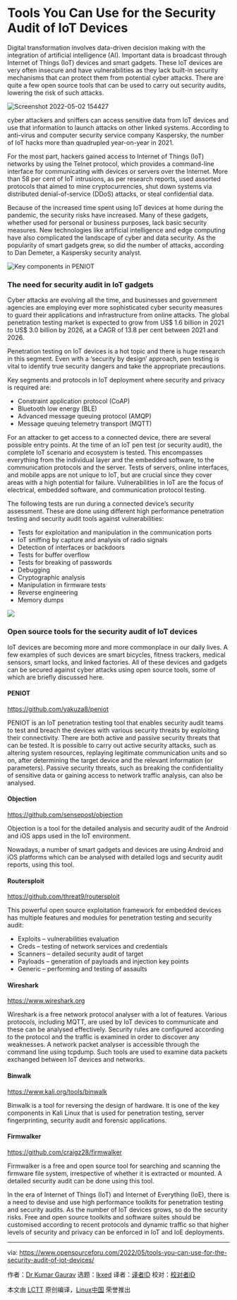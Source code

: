 [#]: subject: "Tools You Can Use for the Security Audit of IoT Devices"
[#]: via: "https://www.opensourceforu.com/2022/05/tools-you-can-use-for-the-security-audit-of-iot-devices/"
[#]: author: "Dr Kumar Gaurav https://www.opensourceforu.com/author/dr-gaurav-kumar/"
[#]: collector: "lkxed"
[#]: translator: " "
[#]: reviewer: " "
[#]: publisher: " "
[#]: url: " "

Tools You Can Use for the Security Audit of IoT Devices
======
Digital transformation involves data-driven decision making with the integration of artificial intelligence (AI). Important data is broadcast through Internet of Things (IoT) devices and smart gadgets. These IoT devices are very often insecure and have vulnerabilities as they lack built-in security mechanisms that can protect them from potential cyber attacks. There are quite a few open source tools that can be used to carry out security audits, lowering the risk of such attacks.

![Screenshot 2022-05-02 154427][1]

cyber attackers and sniffers can access sensitive data from IoT devices and use that information to launch attacks on other linked systems. According to anti-virus and computer security service company Kaspersky, the number of IoT hacks more than quadrupled year-on-year in 2021.

For the most part, hackers gained access to Internet of Things (IoT) networks by using the Telnet protocol, which provides a command-line interface for communicating with devices or servers over the Internet. More than 58 per cent of IoT intrusions, as per research reports, used assorted protocols that aimed to mine cryptocurrencies, shut down systems via distributed denial-of-service (DDoS) attacks, or steal confidential data.

Because of the increased time spent using IoT devices at home during the pandemic, the security risks have increased. Many of these gadgets, whether used for personal or business purposes, lack basic security measures. New technologies like artificial intelligence and edge computing have also complicated the landscape of cyber and data security. As the popularity of smart gadgets grew, so did the number of attacks, according to Dan Demeter, a Kaspersky security analyst.

![Key components in PENIOT][2]

### The need for security audit in IoT gadgets

Cyber attacks are evolving all the time, and businesses and government agencies are employing ever more sophisticated cyber security measures to guard their applications and infrastructure from online attacks. The global penetration testing market is expected to grow from US$ 1.6 billion in 2021 to US$ 3.0 billion by 2026, at a CAGR of 13.8 per cent between 2021 and 2026.

Penetration testing on IoT devices is a hot topic and there is huge research in this segment. Even with a ‘security by design’ approach, pen testing is vital to identify true security dangers and take the appropriate precautions.

Key segments and protocols in IoT deployment where security and privacy is required are:

* Constraint application protocol (CoAP)
* Bluetooth low energy (BLE)
* Advanced message queuing protocol (AMQP)
* Message queuing telemetry transport (MQTT)

For an attacker to get access to a connected device, there are several possible entry points. At the time of an IoT pen test (or security audit), the complete IoT scenario and ecosystem is tested. This encompasses everything from the individual layer and the embedded software, to the communication protocols and the server. Tests of servers, online interfaces, and mobile apps are not unique to IoT, but are crucial since they cover areas with a high potential for failure. Vulnerabilities in IoT are the focus of electrical, embedded software, and communication protocol testing.

The following tests are run during a connected device’s security assessment. These are done using different high performance penetration testing and security audit tools against vulnerabilities:

* Tests for exploitation and manipulation in the communication ports
* IoT sniffing by capture and analysis of radio signals
* Detection of interfaces or backdoors
* Tests for buffer overflow
* Tests for breaking of passwords
* Debugging
* Cryptographic analysis
* Manipulation in firmware tests
* Reverse engineering
* Memory dumps

![][3]

### Open source tools for the security audit of IoT devices

IoT devices are becoming more and more commonplace in our daily lives. A few examples of such devices are smart bicycles, fitness trackers, medical sensors, smart locks, and linked factories. All of these devices and gadgets can be secured against cyber attacks using open source tools, some of which are briefly discussed here.

#### PENIOT

https://github.com/yakuza8/peniot

PENIOT is an IoT penetration testing tool that enables security audit teams to test and breach the devices with various security threats by exploiting their connectivity. There are both active and passive security threats that can be tested. It is possible to carry out active security attacks, such as altering system resources, replaying legitimate communication units and so on, after determining the target device and the relevant information (or parameters). Passive security threats, such as breaking the confidentiality of sensitive data or gaining access to network traffic analysis, can also be analysed.

#### Objection

https://github.com/sensepost/objection

Objection is a tool for the detailed analysis and security audit of the Android and iOS apps used in the IoT environment.

Nowadays, a number of smart gadgets and devices are using Android and iOS platforms which can be analysed with detailed logs and security audit reports, using this tool.

#### Routersploit

https://github.com/threat9/routersploit

This powerful open source exploitation framework for embedded devices has multiple features and modules for penetration testing and security audit:

* Exploits – vulnerabilities evaluation
* Creds – testing of network services and credentials
* Scanners – detailed security audit of target
* Payloads – generation of payloads and injection key points
* Generic – performing and testing of assaults

#### Wireshark

https://www.wireshark.org

Wireshark is a free network protocol analyser with a lot of features. Various protocols, including MQTT, are used by IoT devices to communicate and these can be analysed effectively. Security rules are configured according to the protocol and the traffic is examined in order to discover any weaknesses. A network packet analyser is accessible through the command line using tcpdump. Such tools are used to examine data packets exchanged between IoT devices and networks.

#### Binwalk

https://www.kali.org/tools/binwalk

Binwalk is a tool for reversing the design of hardware. It is one of the key components in Kali Linux that is used for penetration testing, server fingerprinting, security audit and forensic applications.

#### Firmwalker

https://github.com/craigz28/firmwalker

Firmwalker is a free and open source tool for searching and scanning the firmware file system, irrespective of whether it is extracted or mounted. A detailed security audit can be done using this tool.

In the era of Internet of Things (IoT) and Internet of Everything (IoE), there is a need to devise and use high performance toolkits for penetration testing and security audits. As the number of IoT devices grows, so do the security risks. Free and open source toolkits and software suites should be customised according to recent protocols and dynamic traffic so that higher levels of security and privacy can be enforced in IoT and IoE deployments.

--------------------------------------------------------------------------------

via: https://www.opensourceforu.com/2022/05/tools-you-can-use-for-the-security-audit-of-iot-devices/

作者：[Dr Kumar Gaurav][a]
选题：[lkxed][b]
译者：[译者ID](https://github.com/译者ID)
校对：[校对者ID](https://github.com/校对者ID)

本文由 [LCTT](https://github.com/LCTT/TranslateProject) 原创编译，[Linux中国](https://linux.cn/) 荣誉推出

[a]: https://www.opensourceforu.com/author/dr-gaurav-kumar/
[b]: https://github.com/lkxed
[1]: https://www.opensourceforu.com/wp-content/uploads/2022/03/Screenshot-2022-05-02-154427-696x422.png
[2]: https://www.opensourceforu.com/wp-content/uploads/2022/03/Figure-1-Key-components-in-PENIOT.jpg
[3]: https://www.opensourceforu.com/wp-content/uploads/2022/03/Screenshot-2022-05-02-153653-590x282.png
